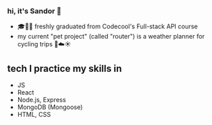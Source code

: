 ### hi, it's Sandor 👋

- :mortar_board:👨‍💻 freshly graduated from Codecool's Full-stack API course
- my current "pet project" (called "router") is a weather planner for cycling trips :bicyclist::cloud::sunny:

## tech I practice my skills in

- JS
- React
- Node.js, Express
- MongoDB (Mongoose)
- HTML, CSS

